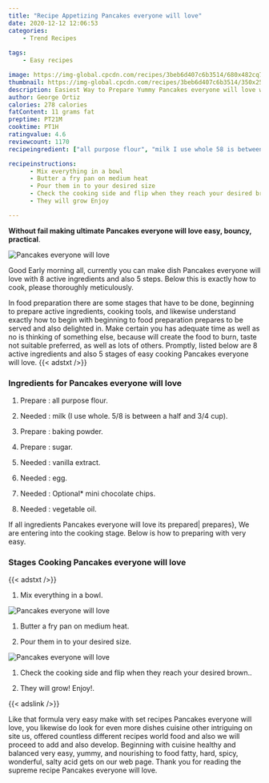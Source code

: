 ```yaml
---
title: "Recipe Appetizing Pancakes everyone will love"
date: 2020-12-12 12:06:53
categories:
    - Trend Recipes
    
tags:
    - Easy recipes

image: https://img-global.cpcdn.com/recipes/3beb6d407c6b3514/680x482cq70/pancakes-everyone-will-love-recipe-main-photo.jpg
thumbnail: https://img-global.cpcdn.com/recipes/3beb6d407c6b3514/350x250cq70/pancakes-everyone-will-love-recipe-main-photo.jpg
description: Easiest Way to Prepare Yummy Pancakes everyone will love with 8 ingredients and 5 stages of easy cooking.
author: George Ortiz
calories: 278 calories
fatContent: 11 grams fat
preptime: PT21M
cooktime: PT1H
ratingvalue: 4.6
reviewcount: 1170
recipeingredient: ["all purpose flour", "milk I use whole 58 is between a half and 34 cup", "baking powder", "sugar", "vanilla extract", "egg", "Optional mini chocolate chips", "vegetable oil"]

recipeinstructions: 
      - Mix everything in a bowl 
      - Butter a fry pan on medium heat 
      - Pour them in to your desired size 
      - Check the cooking side and flip when they reach your desired brown 
      - They will grow Enjoy

---
```




**Without fail making ultimate Pancakes everyone will love easy, bouncy, practical**. 


![Pancakes everyone will love](https://img-global.cpcdn.com/recipes/3beb6d407c6b3514/680x482cq70/pancakes-everyone-will-love-recipe-main-photo.jpg "Pancakes everyone will love")




Good Early morning all, currently you can make dish Pancakes everyone will love with 8 active ingredients and also 5 steps. Below this is exactly how to cook, please thoroughly meticulously.

In food preparation there are some stages that have to be done, beginning to prepare active ingredients, cooking tools, and likewise understand exactly how to begin with beginning to food preparation prepares to be served and also delighted in. Make certain you has adequate time as well as no is thinking of something else, because will create the food to burn, taste not suitable preferred, as well as lots of others. Promptly, listed below are 8 active ingredients and also 5 stages of easy cooking Pancakes everyone will love.
{{< adstxt />}}

### Ingredients for Pancakes everyone will love


1. Prepare  : all purpose flour.

1. Needed  : milk (I use whole. 5/8 is between a half and 3/4 cup).

1. Prepare  : baking powder.

1. Prepare  : sugar.

1. Needed  : vanilla extract.

1. Needed  : egg.

1. Needed  : Optional* mini chocolate chips.

1. Needed  : vegetable oil.



If all ingredients Pancakes everyone will love its prepared| prepares}, We are entering into the cooking stage. Below is how to preparing with very easy.

### Stages Cooking Pancakes everyone will love

{{< adstxt />}}


1. Mix everything in a bowl.



![Pancakes everyone will love](https://img-global.cpcdn.com/steps/e9b1d765959b574e/160x128cq70/pancakes-everyone-will-love-recipe-step-1-photo.jpg" "Pancakes everyone will love")



1. Butter a fry pan on medium heat.



1. Pour them in to your desired size.



![Pancakes everyone will love](https://img-global.cpcdn.com/steps/b251a0f62eada56c/160x128cq70/pancakes-everyone-will-love-recipe-step-3-photo.jpg" "Pancakes everyone will love")



1. Check the cooking side and flip when they reach your desired brown..



1. They will grow! Enjoy!.





{{< adslink />}}

Like that formula very easy make with set recipes Pancakes everyone will love, you likewise do look for even more dishes cuisine other intriguing on site us, offered countless different recipes world food and also we will proceed to add and also develop. Beginning with cuisine healthy and balanced very easy, yummy, and nourishing to food fatty, hard, spicy, wonderful, salty acid gets on our web page. Thank you for reading the supreme recipe Pancakes everyone will love.
